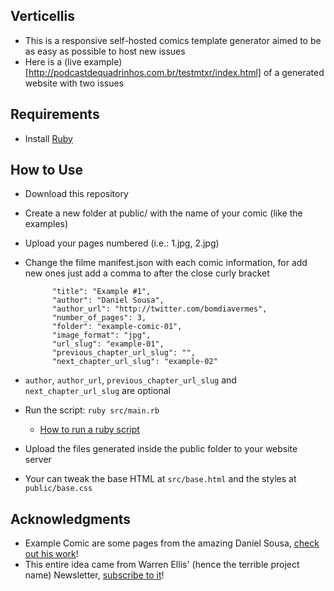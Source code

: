 ## Verticellis
- This is a responsive self-hosted comics template generator aimed to be as easy as possible to host new issues
- Here is a (live example)[http://podcastdequadrinhos.com.br/testmtxr/index.html] of a generated website with two issues

## Requirements
- Install [Ruby](https://www.ruby-lang.org/en/documentation/installation/)

## How to Use
- Download this repository
- Create a new folder at public/ with the name of your comic (like the examples)
- Upload your pages numbered (i.e.: 1.jpg, 2.jpg)
- Change the filme manifest.json with each comic information, for add new ones just add a comma to after the close curly bracket
  ```
        "title": "Example #1",
        "author": "Daniel Sousa",
        "author_url": "http://twitter.com/bomdiavermes",
        "number_of_pages": 3,
        "folder": "example-comic-01",
        "image_format": "jpg",
        "url_slug": "example-01",
        "previous_chapter_url_slug": "",
        "next_chapter_url_slug": "example-02"
  ```
- `author`, `author_url`, `previous_chapter_url_slug` and `next_chapter_url_slug` are optional

- Run the script: `ruby src/main.rb`
  - [How to run a ruby script](https://www.thoughtco.com/using-the-command-line-2908368)
- Upload the files generated inside the public folder to your website server
- Your can tweak the base HTML at `src/base.html` and the styles at `public/base.css`

## Acknowledgments
- Example Comic are some pages from the amazing Daniel Sousa, [check out his work](http://twitter.com/bomdiasvermes)!
- This entire idea came from Warren Ellis' (hence the terrible project name) Newsletter, [subscribe to it](http://orbitaloperations.com/)!
